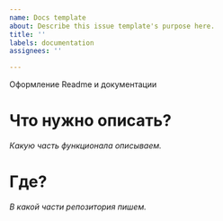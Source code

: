 ```yaml
---
name: Docs template
about: Describe this issue template's purpose here.
title: ''
labels: documentation
assignees: ''

---
```


Оформление Readme и документации

# Что нужно описать?

*Какую часть функционала описываем.*


# Где?

*В какой части репозитория пишем.*

